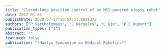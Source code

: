 ```yaml
---
title: "Closed-loop position control of an MRI-powered biopsy robot"
date: 2012-01-01
publishDate: 2020-07-17T10:57:31.681137Z
authors: ["P Vartholomeos", "C Bergeles", "L Qin", "P E Dupont"]
publication_types: ["1"]
abstract: ""
featured: false
publication: "*Hamlyn Symposium on Medical Robotics*"
---
```


